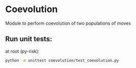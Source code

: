 # Coevolution
Module to perform coevolution of two populations of moves

## Run unit tests:
at root (py-risk):
```sh
python -m unittest coevolution/test_coevolution.py
```